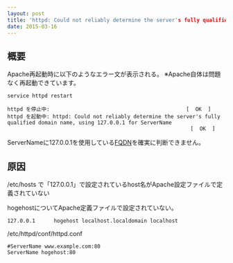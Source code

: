 ```yaml
---
layout: post
title: 'httpd: Could not reliably determine the server's fully qualified domain name, using 127.0.0.1 for ServerName'
date: 2015-03-16
---
```


## 概要
Apache再起動時に以下のようなエラー文が表示される。
※Apache自体は問題なく再起動できています。


```
service httpd restart

httpd を停止中:                                            [  OK  ]
httpd を起動中: httpd: Could not reliably determine the server's fully qualified domain name, using 127.0.0.1 for ServerName
                                                           [  OK  ]
```


ServerNameに127.0.0.1を使用している[FQDN](http://ja.wikipedia.org/wiki/Fully_Qualified_Domain_Name)を確実に判断できません。


## 原因
/etc/hosts で「127.0.0.1」で設定されているhost名がApache設定ファイルで定義されていない

hogehostについてApache定義ファイルで設定されていない。

```
127.0.0.1      hogehost localhost.localdomain localhost
```

/etc/httpd/conf/httpd.conf
```
#ServerName www.example.com:80
ServerName hogehost:80
```

